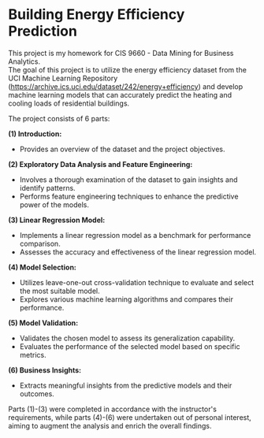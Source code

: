 # Building Energy Efficiency Prediction
This project is my homework for CIS 9660 - Data Mining for Business Analytics.  
The goal of this project is to utilize the energy efficiency dataset from the UCI Machine Learning Repository (https://archive.ics.uci.edu/dataset/242/energy+efficiency) and develop machine learning models that can accurately predict the heating and cooling loads of residential buildings.

The project consists of 6 parts:  

**(1) Introduction:**  
* Provides an overview of the dataset and the project objectives.  


**(2) Exploratory Data Analysis and Feature Engineering:**  
* Involves a thorough examination of the dataset to gain insights and identify patterns.
* Performs feature engineering techniques to enhance the predictive power of the models.  


**(3) Linear Regression Model:**  
* Implements a linear regression model as a benchmark for performance comparison.
* Assesses the accuracy and effectiveness of the linear regression model.  

    
**(4) Model Selection:**  
* Utilizes leave-one-out cross-validation technique to evaluate and select the most suitable model.
* Explores various machine learning algorithms and compares their performance.  

    
**(5) Model Validation:**  
* Validates the chosen model to assess its generalization capability.
* Evaluates the performance of the selected model based on specific metrics.  


**(6) Business Insights:**  
* Extracts meaningful insights from the predictive models and their outcomes.  


Parts (1)-(3) were completed in accordance with the instructor's requirements, while parts (4)-(6) were undertaken out of personal interest, aiming to augment the analysis and enrich the overall findings.

